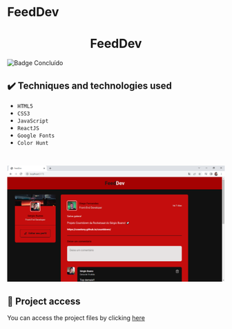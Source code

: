 # FeedDev
 
 <h1 align="center">FeedDev</h1>
 
 ![Badge Concluído](https://camo.githubusercontent.com/459f141bd5e24c179a0e2dd49691e290ed5c5d4b4cb97767daee7cfaf6e31121/687474703a2f2f696d672e736869656c64732e696f2f7374617469632f76313f6c6162656c3d535441545553266d6573736167653d434f4e434c5549444f26636f6c6f723d475245454e267374796c653d666f722d7468652d6261646765)
 
 ## ✔️ Techniques and technologies used

- ``HTML5``
- ``CSS3``
- ``JavaScript``
- ``ReactJS``
- ``Google Fonts``
- ``Color Hunt``
<br>

<p align="center">
 <img src="src/assets/FeedDev.png" width="550" alt="Image project">
</p>

## 📁 Project access
You can access the project files by clicking [here](https://github.com/Coastony/countdown)
